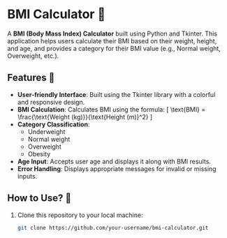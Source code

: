
# BMI Calculator 🧮

A **BMI (Body Mass Index) Calculator** built using Python and Tkinter. This application helps users calculate their BMI based on their weight, height, and age, and provides a category for their BMI value (e.g., Normal weight, Overweight, etc.).

## Features 🌟
- **User-friendly Interface**: Built using the Tkinter library with a colorful and responsive design.
- **BMI Calculation**: Calculates BMI using the formula:
  \[
  \text{BMI} = \frac{\text{Weight (kg)}}{\text{Height (m)}^2}
  \]
- **Category Classification**:
  - Underweight
  - Normal weight
  - Overweight
  - Obesity
- **Age Input**: Accepts user age and displays it along with BMI results.
- **Error Handling**: Displays appropriate messages for invalid or missing inputs.

## How to Use? 🚀
1. Clone this repository to your local machine:
   ```bash
   git clone https://github.com/your-username/bmi-calculator.git

